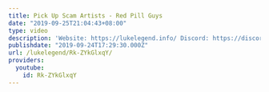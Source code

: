 ```yaml
---
title: Pick Up Scam Artists - Red Pill Guys
date: "2019-09-25T21:04:43+08:00"
type: video
description: 'Website: https://lukelegend.info/ Discord: https://discord.gg/k2GEvh9'
publishdate: "2019-09-24T17:29:30.000Z"
url: /lukelegend/Rk-ZYkGlxqY/
providers:
  youtube:
    id: Rk-ZYkGlxqY
---
```

